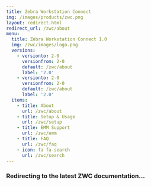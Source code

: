 ```yaml
---
title: Zebra Workstation Connect 
img: /images/products/zwc.png
layout: redirect.html
redirect_url: /zwc/about
menu:
  title: Zebra Workstation Connect 1.0
  img: /zwc/images/logo.png
  versions:
    - versionto: 2-0
      versionfrom: 2-0
      default: /zwc/about
      label: '2.0'
    - versionto: 2-0
      versionfrom: 2-0
      default: /zwc/about
      label: '2.0'
  items:
    - title: About
      url: /zwc/about
    - title: Setup & Usage
      url: /zwc/setup
    - title: EMM Support
      url: /zwc/emm
    - title: FAQ
      url: /zwc/faq
    - icon: fa fa-search
      url: /zwc/search
---
```


### Redirecting to the latest ZWC documentation...
